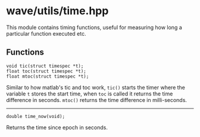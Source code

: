 # wave/utils/time.hpp

This module contains timing functions, useful for measuring how long a
particular function executed etc.


## Functions

    void tic(struct timespec *t);
    float toc(struct timespec *t);
    float mtoc(struct timespec *t);

Similar to how matlab's tic and toc work, `tic()` starts the timer where the
variable `t` stores the start time, when `toc` is called it returns the time
difference in seconds. `mtoc()` returns the time difference in milli-seconds.

---

    double time_now(void);

Returns the time since epoch in seconds.
